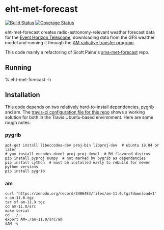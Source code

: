 # eht-met-forecast

[![Build Status](https://travis-ci.com/wumpus/paramsurvey.svg?branch=master)](https://travis-ci.com/wumpus/paramsurvey) [![Coverage Status](https://coveralls.io/repos/github/wumpus/paramsurvey/badge.svg?branch=master)](https://coveralls.io/github/wumpus/paramsurvey?branch=master)

eht-met-forecast creates radio-astronomy-relevant weather forecast
data for the
[Event Horizon Telescope](https://eventhorizontelescope.org/),
downloading data from the
GFS weather model and running it through the
[AM radiative transfer program](https://doi.org/10.5281/zenodo.640645).

This code mainly a refactoring of
Scott Paine's
[sma-met-forecast](https://github.com/Smithsonian/sma-met-forecast) repo.

## Running

% eht-met-forecast -h

## Installation

This code depends on two relatively hard-to-install dependencies,
pygrib and am. The [travis-ci configuration file for this repo](.travis.yml)
shows a working solution for both in the Travis Ubuntu-based environment. Here
are some rough notes:

### pygrib

```
apt-get install libeccodes-dev proj-bin libproj-dev  # ubuntu 18.04 or later
# yum install eccodes-devel proj proj-devel  # RH flavored distros
pip install pyproj numpy  # not marked by pygrib as dependencies
pip install cython  # must be installed early to rebuild for newer python versions
pip install pygrib
```

### am

```
curl 'https://zenodo.org/record/3406483/files/am-11.0.tgz?download=1' > am-11.0.tgz
tar xf am-11.0.tgz
cd am-11.0/src
make serial
cd ../..
export AM=./am-11.0/src/am
$AM -v
```
